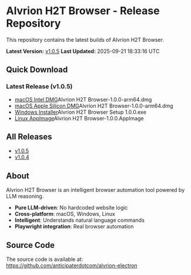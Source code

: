 # Alvrion H2T Browser - Release Repository

This repository contains the latest builds of Alvrion H2T Browser.

**Latest Version:** [v1.0.5](releases/v1.0.5/)
**Last Updated:** 2025-09-21 18:33:16 UTC

## Quick Download

### Latest Release (v1.0.5)
- [macOS Intel DMG](releases/v1.0.5/releases/v1.0.5/)Alvrion H2T Browser-1.0.0-arm64.dmg
- [macOS Apple Silicon DMG](releases/v1.0.5/releases/v1.0.5/)Alvrion H2T Browser-1.0.0-arm64.dmg
- [Windows Installer](releases/v1.0.5/releases/v1.0.5/)Alvrion H2T Browser Setup 1.0.0.exe
- [Linux AppImage](releases/v1.0.5/releases/v1.0.5/)Alvrion H2T Browser-1.0.0.AppImage

## All Releases

- [v1.0.5](releases//)
- [v1.0.4](releases//)

## About

Alvrion H2T Browser is an intelligent browser automation tool powered by LLM reasoning.

- **Pure LLM-driven**: No hardcoded website logic
- **Cross-platform**: macOS, Windows, Linux
- **Intelligent**: Understands natural language commands
- **Playwright integration**: Real browser automation

## Source Code

The source code is available at: https://github.com/anticipaterdotcom/alvrion-electron
